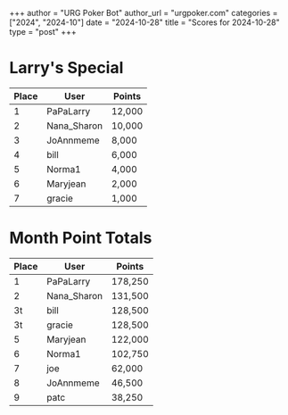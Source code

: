 +++
author = "URG Poker Bot"
author_url = "urgpoker.com"
categories = ["2024", "2024-10"]
date = "2024-10-28"
title = "Scores for 2024-10-28"
type = "post"
+++
# Larry's Special

| Place | User | Points |
|-------|------|--------|
| 1 | PaPaLarry | 12,000 |
| 2 | Nana_Sharon | 10,000 |
| 3 | JoAnnmeme | 8,000 |
| 4 | bill | 6,000 |
| 5 | Norma1 | 4,000 |
| 6 | Maryjean | 2,000 |
| 7 | gracie | 1,000 |

# Month Point Totals

| Place | User | Points |
|-------|------|--------|
| 1 | PaPaLarry | 178,250 |
| 2 | Nana_Sharon | 131,500 |
| 3t | bill | 128,500 |
| 3t | gracie | 128,500 |
| 5 | Maryjean | 122,000 |
| 6 | Norma1 | 102,750 |
| 7 | joe | 62,000 |
| 8 | JoAnnmeme | 46,500 |
| 9 | patc | 38,250 |
